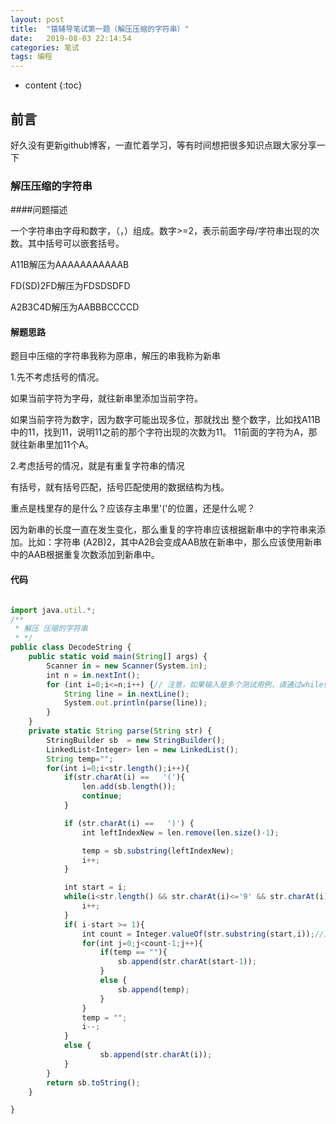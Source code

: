 ```yaml
---
layout: post
title:  "猿辅导笔试第一题（解压压缩的字符串）"
date:   2019-08-03 22:14:54
categories: 笔试
tags: 编程
---
```


* content
{:toc}

## 前言

好久没有更新github博客，一直忙着学习，等有时间想把很多知识点跟大家分享一下




### 解压压缩的字符串



####问题描述

一个字符串由字母和数字，（，）组成。数字>=2，表示前面字母/字符串出现的次数。其中括号可以嵌套括号。

A11B解压为AAAAAAAAAAAB

FD(SD)2FD解压为FDSDSDFD

A2B3C4D解压为AABBBCCCCD


#### 解题思路

题目中压缩的字符串我称为原串，解压的串我称为新串

1.先不考虑括号的情况。

如果当前字符为字母，就往新串里添加当前字符。

如果当前字符为数字，因为数字可能出现多位，那就找出
整个数字，比如找A11B中的11，找到11，说明11之前的那个字符出现的次数为11。
11前面的字符为A，那就往新串里加11个A。

2.考虑括号的情况，就是有重复字符串的情况

有括号，就有括号匹配，括号匹配使用的数据结构为栈。

重点是栈里存的是什么？应该存主串里'('的位置，还是什么呢？

因为新串的长度一直在发生变化，那么重复的字符串应该根据新串中的字符串来添加。比如：字符串
(A2B)2，其中A2B会变成AAB放在新串中，那么应该使用新串中的AAB根据重复次数添加到新串中。

#### 代码

```js

import java.util.*;
/**
 * 解压 压缩的字符串
 * */
public class DecodeString {
    public static void main(String[] args) {
        Scanner in = new Scanner(System.in);
        int n = in.nextInt();
        for (int i=0;i<=n;i++) {// 注意，如果输入是多个测试用例，请通过while循环处理多个测试用例
            String line = in.nextLine();
            System.out.println(parse(line));
        }
    }
    private static String parse(String str) {
        StringBuilder sb  = new StringBuilder();
        LinkedList<Integer> len = new LinkedList();
        String temp="";
        for(int i=0;i<str.length();i++){
            if(str.charAt(i) ==   '('){
                len.add(sb.length());
                continue;
            }

            if (str.charAt(i) ==   ')') {
                int leftIndexNew = len.remove(len.size()-1);

                temp = sb.substring(leftIndexNew);
                i++;
            }

            int start = i;
            while(i<str.length() && str.charAt(i)<='9' && str.charAt(i)>='0'){
                i++;
            }
            if( i-start >= 1){
                int count = Integer.valueOf(str.substring(start,i));//重复次数
                for(int j=0;j<count-1;j++){
                    if(temp == ""){
                        sb.append(str.charAt(start-1));
                    }
                    else {
                        sb.append(temp);
                    }
                }
                temp = "";
                i--;
            }
            else {
                    sb.append(str.charAt(i));
            }
        }
        return sb.toString();
    }

}
```